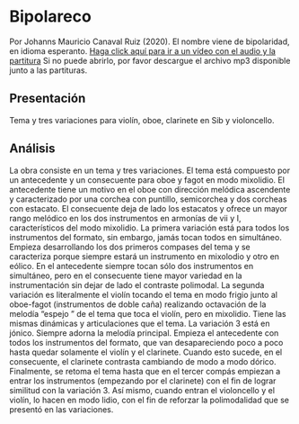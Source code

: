 # Bipolareco 
Por Johanns Mauricio Canaval Ruiz (2020). El nombre viene de bipolaridad, en idioma esperanto.
[Haga click aquí para ir a un vídeo con el audio y la partitura](https://1drv.ms/v/s!Asr_LkIfjTCzhN82pGdUjocrBLgDxA?e=xPvuaQ)
Si no puede abrirlo, por favor descargue el archivo mp3 disponible junto a las partituras. 

## Presentación
Tema y tres variaciones para violín, oboe, clarinete en Sib y violoncello.
## Análisis 
La obra consiste en un tema y tres variaciones. El tema está compuesto por un antecedente y un consecuente para oboe y fagot en modo mixolidio. El antecedente tiene un motivo en el oboe con dirección melódica ascendente y caracterizado por una corchea con puntillo, semicorchea y dos corcheas con estacato. El consecuente deja de lado los estacatos y ofrece un mayor rango melódico en los dos instrumentos en armonías de vii y I, característicos del modo mixolidio. 
La primera variación está para todos los instrumentos del formato, sin embargo, jamás tocan todos en simultáneo. Empieza desarrollando los dos primeros compases del tema y se caracteriza porque siempre estará un instrumento en mixolodio y otro en eólico. En el antecedente siempre tocan sólo dos instrumentos en simultáneo, pero en el consecuente tiene mayor variedad en la instrumentación sin dejar de lado el contraste polimodal.
La segunda variación es literalmente el violín tocando el tema en modo frigio junto al oboe-fagot (instrumentos de doble caña) realizando octavación de la melodía “espejo ” de el tema que toca el violín, pero en mixolidio. Tiene las mismas dinámicas y articulaciones que el tema.
La variación 3 está en jónico. Siempre adorna la melodía principal. Empieza el antecedente con todos los instrumentos del formato, que van desapareciendo poco a poco hasta quedar solamente el violín y el clarinete. Cuando esto sucede, en el consecuente, el clarinete contrasta cambiando de modo a modo dórico. 
Finalmente, se retoma el tema hasta que en el tercer compás empiezan a entrar los instrumentos (empezando por el clarinete) con el fin de lograr similitud con la variación 3. Así mismo, cuando entran el violoncello y el violín, lo hacen en modo lidio, con el fin de reforzar la polimodalidad que se presentó en las variaciones. 

